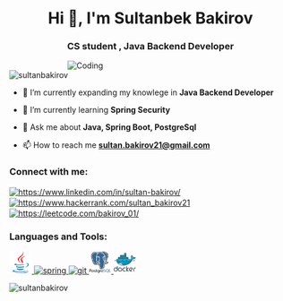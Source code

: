 <h1 align="center">Hi 👋, I'm Sultanbek Bakirov</h1>
<h3 align="center">CS student , Java Backend Developer</h3>
<img align="right" alt="Coding" width="400" src="https://cdn.dribbble.com/users/1162077/screenshots/3848914/programmer.gif"


<p align="left"> <img src="https://komarev.com/ghpvc/?username=sultanbakirov&label=Profile%20views&color=0e75b6&style=flat" alt="sultanbakirov" /> </p>

- 🔭 I’m currently expanding my knowlege in **Java Backend Developer**

- 🌱 I’m currently learning **Spring Security**

- 💬 Ask me about **Java, Spring Boot, PostgreSql**

- 📫 How to reach me **sultan.bakirov21@gmail.com**

<h3 align="left">Connect with me:</h3>
<p align="left">
<a href="https://linkedin.com/in/https://www.linkedin.com/in/sultan-bakirov/" target="blank"><img align="center" src="https://raw.githubusercontent.com/rahuldkjain/github-profile-readme-generator/master/src/images/icons/Social/linked-in-alt.svg" alt="https://www.linkedin.com/in/sultan-bakirov/" height="30" width="40" /></a>
<a href="https://www.hackerrank.com/https://www.hackerrank.com/sultan_bakirov21" target="blank"><img align="center" src="https://raw.githubusercontent.com/rahuldkjain/github-profile-readme-generator/master/src/images/icons/Social/hackerrank.svg" alt="https://www.hackerrank.com/sultan_bakirov21" height="30" width="40" /></a>
<a href="https://www.leetcode.com/https://leetcode.com/bakirov_01/" target="blank"><img align="center" src="https://raw.githubusercontent.com/rahuldkjain/github-profile-readme-generator/master/src/images/icons/Social/leet-code.svg" alt="https://leetcode.com/bakirov_01/" height="30" width="40" /></a>
</p>

<h3 align="left">Languages and Tools:</h3>
<p align="left"> </a> <a href="https://www.java.com" target="_blank" rel="noreferrer"> <img src="https://raw.githubusercontent.com/devicons/devicon/master/icons/java/java-original.svg" alt="java" width="40" height="40"/> </a> <a href="https://spring.io/" target="_blank" rel="noreferrer"> <img src="https://www.vectorlogo.zone/logos/springio/springio-icon.svg" alt="spring" width="40" height="40"/> </a> <a href="https://git-scm.com/" target="_blank" rel="noreferrer"> <img src="https://www.vectorlogo.zone/logos/git-scm/git-scm-icon.svg" alt="git" width="40" height="40"/> </a> <a href="https://www.postgresql.org" target="_blank" rel="noreferrer"> <img src="https://raw.githubusercontent.com/devicons/devicon/master/icons/postgresql/postgresql-original-wordmark.svg" alt="postgresql" width="40" height="40"/> </a> <a href="https://www.docker.com/" target="_blank" rel="noreferrer"> <img src="https://raw.githubusercontent.com/devicons/devicon/master/icons/docker/docker-original-wordmark.svg" alt="docker" width="40" height="40"/> </p>

<p><img align="left" src="https://github-readme-stats.vercel.app/api/top-langs?username=sultanbakirov&show_icons=true&locale=en&layout=compact" alt="sultanbakirov" /></p>
